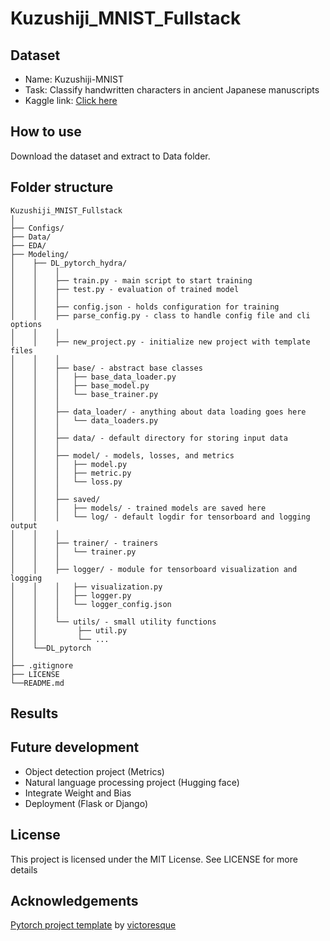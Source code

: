# Kuzushiji_MNIST_Fullstack

## Dataset

- Name: Kuzushiji-MNIST
- Task: Classify handwritten characters in ancient Japanese manuscripts
- Kaggle link: [Click here](https://www.kaggle.com/datasets/anokas/kuzushiji)

## How to use

Download the dataset and extract to Data folder.

## Folder structure
  ```
  Kuzushiji_MNIST_Fullstack
  │
  ├── Configs/
  ├── Data/
  ├── EDA/
  ├── Modeling/
  │    ├── DL_pytorch_hydra/
  │    │    │
  │    │    ├── train.py - main script to start training
  │    │    ├── test.py - evaluation of trained model
  │    │    │
  │    │    ├── config.json - holds configuration for training
  │    │    ├── parse_config.py - class to handle config file and cli options
  │    │    │
  │    │    ├── new_project.py - initialize new project with template files
  │    │    │
  │    │    ├── base/ - abstract base classes
  │    │    │   ├── base_data_loader.py
  │    │    │   ├── base_model.py
  │    │    │   └── base_trainer.py
  │    │    │
  │    │    ├── data_loader/ - anything about data loading goes here
  │    │    │   └── data_loaders.py
  │    │    │
  │    │    ├── data/ - default directory for storing input data
  │    │    │
  │    │    ├── model/ - models, losses, and metrics
  │    │    │   ├── model.py
  │    │    │   ├── metric.py
  │    │    │   └── loss.py
  │    │    │
  │    │    ├── saved/
  │    │    │   ├── models/ - trained models are saved here
  │    │    │   └── log/ - default logdir for tensorboard and logging output
  │    │    │
  │    │    ├── trainer/ - trainers
  │    │    │   └── trainer.py
  │    │    │
  │    │    ├── logger/ - module for tensorboard visualization and logging
  │    │    │   ├── visualization.py
  │    │    │   ├── logger.py
  │    │    │   └── logger_config.json
  │    │    │  
  │    │    └── utils/ - small utility functions
  │    │         ├── util.py
  │    │         └── ...
  │    └──DL_pytorch
  │  
  ├── .gitignore
  ├── LICENSE
  └──README.md
 ```

## Results

## Future development
- Object detection project (Metrics)
- Natural language processing project (Hugging face)
- Integrate Weight and Bias
- Deployment (Flask or Django)

## License

This project is licensed under the MIT License. See LICENSE for more details

## Acknowledgements

[Pytorch project template](https://github.com/victoresque/pytorch-template) by [victoresque](https://github.com/victoresque)
